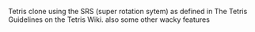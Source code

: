 Tetris clone using the SRS (super rotation sytem) as defined in The Tetris Guidelines on the Tetris Wiki. also some other wacky features
